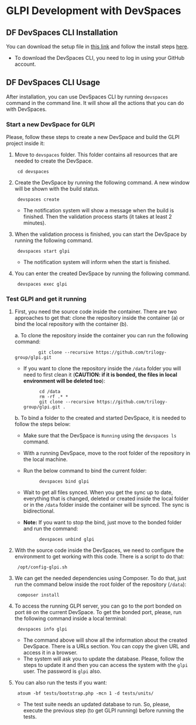 # GLPI Development with DevSpaces 

## DF DevSpaces CLI Installation

You can download the setup file in [this link](https://www.devspaces.io/devspaces/download) and follow the install steps [here](https://support.devspaces.io/article/22-devspaces-client-installation).

* To download the DevSpaces CLI, you need to log in using your GitHub account.

## DF DevSpaces CLI Usage

After installation, you can use DevSpaces CLI by running `devspaces` command in the command line. It will show all the actions that you can do with DevSpaces.

### Start a new DevSpace for GLPI

Please, follow these steps to create a new DevSpace and build the GLPI project inside it:

1. Move to `devspaces` folder. This folder contains all resources that are needed to create the DevSpace.

        cd devspaces

1. Create the DevSpace by running the following command. A new window will be shown with the build status.

        devspaces create
    
    * The notification system will show a message when the build is finished. Then the validation process starts (it takes at least 2 minutes).

1. When the validation process is finished, you can start the DevSpace by running the following command. 

        devspaces start glpi

    * The notification system will inform when the start is finished.

1. You can enter the created DevSpace by running the following command. 

        devspaces exec glpi

### Test GLPI and get it running

1. First, you need the source code inside the container. There are two approaches to get that: clone the repository inside the container (a) or bind the local repository with the container (b). 

    a. To clone the repository inside the container you can run the following command:

                git clone --recursive https://github.com/trilogy-group/glpi.git

    * If you want to clone the repository inside the `/data` folder you will need to first clean it (**CAUTION: if it is bonded, the files in local environment will be deleted too**):

                cd /data
                rm -rf .* *
                git clone --recursive https://github.com/trilogy-group/glpi.git .

    b. To bind a folder to the created and started DevSpace, it is needed to follow the steps below:

    * Make sure that the DevSpace is `Running` using the `devspaces ls` command.
    * With a running DevSpace, move to the root folder of the repository in the local machine.
    * Run the below command to bind the current folder:

                devspaces bind glpi

    * Wait to get all files synced. When you get the sync up to date, everything that is changed, deleted or created inside the local folder or in the `/data` folder inside the container will be synced. The sync is bidirectional. 
    * **Note:** If you want to stop the bind, just move to the bonded folder and run the command:

                devspaces unbind glpi

1. With the source code inside the DevSpaces, we need to configure the environment to get working with this code. There is a script to do that:

        /opt/config-glpi.sh

1. We can get the needed dependencies using Composer. To do that, just run the command below inside the root folder of the repository (`/data`):

        composer install

1. To access the running GLPI server, you can go to the port bonded on port `80` on the current DevSpace. To get the bonded port, please, run the following command inside a local terminal:

        devspaces info glpi

    * The command above will show all the information about the created DevSpace. There is a URLs section. You can copy the given URL and access it in a browser.
    * The system will ask you to update the database. Please, follow the steps to update it and then you can access the system with the `glpi` user. The password is `glpi` also.

1. You can also run the tests if you want:

        atoum -bf tests/bootstrap.php -mcn 1 -d tests/units/

    * The test suite needs an updated database to run. So, please, execute the previous step (to get GLPI running) before running the tests.